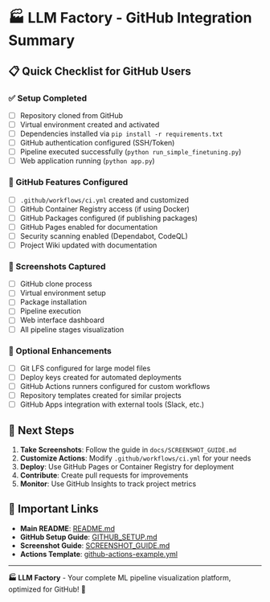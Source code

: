 # 🏭 LLM Factory - GitHub Integration Summary

## 📋 Quick Checklist for GitHub Users

### ✅ Setup Completed
- [ ] Repository cloned from GitHub
- [ ] Virtual environment created and activated
- [ ] Dependencies installed via `pip install -r requirements.txt`
- [ ] GitHub authentication configured (SSH/Token)
- [ ] Pipeline executed successfully (`python run_simple_finetuning.py`)
- [ ] Web application running (`python app.py`)

### 🔧 GitHub Features Configured
- [ ] `.github/workflows/ci.yml` created and customized
- [ ] GitHub Container Registry access (if using Docker)
- [ ] GitHub Packages configured (if publishing packages)
- [ ] GitHub Pages enabled for documentation
- [ ] Security scanning enabled (Dependabot, CodeQL)
- [ ] Project Wiki updated with documentation

### 📸 Screenshots Captured
- [ ] GitHub clone process
- [ ] Virtual environment setup
- [ ] Package installation
- [ ] Pipeline execution
- [ ] Web interface dashboard
- [ ] All pipeline stages visualization

### 🚀 Optional Enhancements
- [ ] Git LFS configured for large model files
- [ ] Deploy keys created for automated deployments
- [ ] GitHub Actions runners configured for custom workflows
- [ ] Repository templates created for similar projects
- [ ] GitHub Apps integration with external tools (Slack, etc.)

## 🎯 Next Steps

1. **Take Screenshots**: Follow the guide in `docs/SCREENSHOT_GUIDE.md`
2. **Customize Actions**: Modify `.github/workflows/ci.yml` for your needs
3. **Deploy**: Use GitHub Pages or Container Registry for deployment
4. **Contribute**: Create pull requests for improvements
5. **Monitor**: Use GitHub Insights to track project metrics

## 🔗 Important Links

- **Main README**: [README.md](../README.md)
- **GitHub Setup Guide**: [GITHUB_SETUP.md](GITHUB_SETUP.md)
- **Screenshot Guide**: [SCREENSHOT_GUIDE.md](SCREENSHOT_GUIDE.md)
- **Actions Template**: [github-actions-example.yml](github-actions-example.yml)

---

**🏭 LLM Factory** - Your complete ML pipeline visualization platform, optimized for GitHub! 🐙
